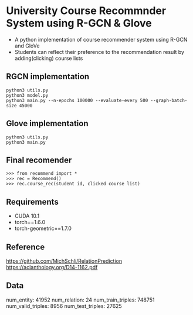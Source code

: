 # University Course Recommnder System using R-GCN & Glove

* A python implementation of course recommender system using R-GCN and GloVe
* Students can reflect their preference to the recommendation result by adding(clicking) course lists


## RGCN implementation
```
python3 utils.py
python3 model.py
python3 main.py --n-epochs 100000 --evaluate-every 500 --graph-batch-size 45000
```

## Glove implementation
```
python3 utils.py
python3 main.py
```

## Final recomender
```
>>> from recommend import *
>>> rec = Recommend()
>>> rec.course_rec(student id, clicked course list)
```


## Requirements
* CUDA 10.1
* torch==1.6.0
* torch-geometric==1.7.0

## Reference
https://github.com/MichSchli/RelationPrediction
https://aclanthology.org/D14-1162.pdf

## Data
num_entity: 41952
num_relation: 24
num_train_triples: 748751
num_valid_triples: 8956
num_test_triples: 27625

